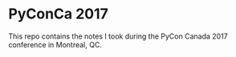 # PyConCa 2017

This repo contains the notes I took during the PyCon Canada 2017 conference in Montreal, QC. 
